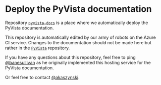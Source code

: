 # Deploy the PyVista documentation

Repository [`pyvista-docs`](https://github.com/pyvista/pyvista-docs) is a place where we automatically deploy the PyVista documentation.

This repository is automatically edited by our army of robots on the
Azure CI service. Changes to the documentation should not be made
here but rather in the [`PyVista`](https://github.com/pyvista/pyvista)
repository.

If you have any questions about this repository, feel free to ping
[@banesullivan](https://github.com/banesullivan) as he originally
implemented this hosting service for the PyVista documentation.

Or feel free to contact [@akaszynski](https://github.com/akaszynski).
